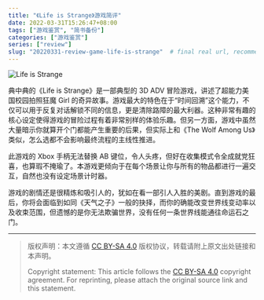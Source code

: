 ```yaml
---
title: "《Life is Strange》游戏简评"
date: 2022-03-31T15:26:47+08:00
tags: ["游戏鉴赏", "简书备份"]
categories: ["游戏鉴赏"]
series: ["review"]
slug: "20220331-review-game-life-is-strange"  # final real url, recommend: start by date, follow lower case words with hyphen splitter. E.g., `20230316-text-title`
---
```


![Life is Strange](/img/posts/9835942-a18173e03be2468a.jpg "Life is Strange")

典中典的《Life is Strange》是一部典型的 3D ADV 冒险游戏，讲述了超能力美国校园拍照狂魔 Girl 的奇异故事。游戏最大的特色在于“时间回溯”这个能力，不仅可以用于反复对话解锁不同的信息，更是清除路障的最大利器。这种非常有趣的核心设定使得游戏的冒险过程有着非常别样的体验乐趣。但另一方面，游戏中虽然大量暗示你就算开个门都能产生重要的后果，但实际上和《The Wolf Among Us》类似，怎么选都不会影响最终流程的主线性推进。

此游戏的 Xbox 手柄无法替换 AB 键位，令人头疼，但好在收集模式令全成就党狂喜，也算瑕不掩瑜了。本游戏更倾向于在每个场景让你与所有的物品都进行一遍交互，自然也没有设定场景计时器。

游戏的剧情还是很精炼和吸引人的，犹如在看一部引人入胜的美剧。直到游戏的最后，你将会面临到如同《天气之子》一般的抉择，而你的确能改变世界线变动率以及收束范围，但遗憾的是你无法欺骗世界，没有任何一条世界线能通往命运石之门。


---

> 版权声明：本文遵循 [CC BY-SA 4.0](https://creativecommons.org/licenses/by-sa/4.0/deed.zh) 版权协议，转载请附上原文出处链接和本声明。
>
> Copyright statement: This article follows the [CC BY-SA 4.0](https://creativecommons.org/licenses/by-sa/4.0/deed.en) copyright agreement. For reprinting, please attach the original source link and this statement.
